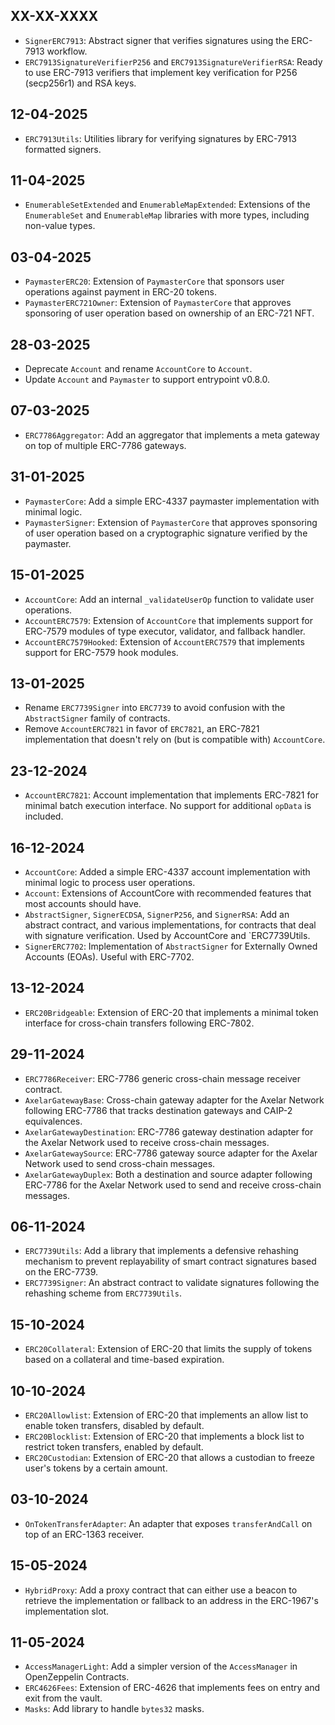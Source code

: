 ## XX-XX-XXXX

- `SignerERC7913`: Abstract signer that verifies signatures using the ERC-7913 workflow.
- `ERC7913SignatureVerifierP256` and `ERC7913SignatureVerifierRSA`: Ready to use ERC-7913 verifiers that implement key verification for P256 (secp256r1) and RSA keys.

## 12-04-2025

- `ERC7913Utils`: Utilities library for verifying signatures by ERC-7913 formatted signers.

## 11-04-2025

- `EnumerableSetExtended` and `EnumerableMapExtended`: Extensions of the `EnumerableSet` and `EnumerableMap` libraries with more types, including non-value types.

## 03-04-2025

- `PaymasterERC20`: Extension of `PaymasterCore` that sponsors user operations against payment in ERC-20 tokens.
- `PaymasterERC721Owner`: Extension of `PaymasterCore` that approves sponsoring of user operation based on ownership of an ERC-721 NFT.

## 28-03-2025

- Deprecate `Account` and rename `AccountCore` to `Account`.
- Update `Account` and `Paymaster` to support entrypoint v0.8.0.

## 07-03-2025

- `ERC7786Aggregator`: Add an aggregator that implements a meta gateway on top of multiple ERC-7786 gateways.

## 31-01-2025

- `PaymasterCore`: Add a simple ERC-4337 paymaster implementation with minimal logic.
- `PaymasterSigner`: Extension of `PaymasterCore` that approves sponsoring of user operation based on a cryptographic signature verified by the paymaster.

## 15-01-2025

- `AccountCore`: Add an internal `_validateUserOp` function to validate user operations.
- `AccountERC7579`: Extension of `AccountCore` that implements support for ERC-7579 modules of type executor, validator, and fallback handler.
- `AccountERC7579Hooked`: Extension of `AccountERC7579` that implements support for ERC-7579 hook modules.

## 13-01-2025

- Rename `ERC7739Signer` into `ERC7739` to avoid confusion with the `AbstractSigner` family of contracts.
- Remove `AccountERC7821` in favor of `ERC7821`, an ERC-7821 implementation that doesn't rely on (but is compatible with) `AccountCore`.

## 23-12-2024

- `AccountERC7821`: Account implementation that implements ERC-7821 for minimal batch execution interface. No support for additional `opData` is included.

## 16-12-2024

- `AccountCore`: Added a simple ERC-4337 account implementation with minimal logic to process user operations.
- `Account`: Extensions of AccountCore with recommended features that most accounts should have.
- `AbstractSigner`, `SignerECDSA`, `SignerP256`, and `SignerRSA`: Add an abstract contract, and various implementations, for contracts that deal with signature verification. Used by AccountCore and `ERC7739Utils.
- `SignerERC7702`: Implementation of `AbstractSigner` for Externally Owned Accounts (EOAs). Useful with ERC-7702.

## 13-12-2024

- `ERC20Bridgeable`: Extension of ERC-20 that implements a minimal token interface for cross-chain transfers following ERC-7802.

## 29-11-2024

- `ERC7786Receiver`: ERC-7786 generic cross-chain message receiver contract.
- `AxelarGatewayBase`: Cross-chain gateway adapter for the Axelar Network following ERC-7786 that tracks destination gateways and CAIP-2 equivalences.
- `AxelarGatewayDestination`: ERC-7786 gateway destination adapter for the Axelar Network used to receive cross-chain messages.
- `AxelarGatewaySource`: ERC-7786 gateway source adapter for the Axelar Network used to send cross-chain messages.
- `AxelarGatewayDuplex`: Both a destination and source adapter following ERC-7786 for the Axelar Network used to send and receive cross-chain messages.

## 06-11-2024

- `ERC7739Utils`: Add a library that implements a defensive rehashing mechanism to prevent replayability of smart contract signatures based on the ERC-7739.
- `ERC7739Signer`: An abstract contract to validate signatures following the rehashing scheme from `ERC7739Utils`.

## 15-10-2024

- `ERC20Collateral`: Extension of ERC-20 that limits the supply of tokens based on a collateral and time-based expiration.

## 10-10-2024

- `ERC20Allowlist`: Extension of ERC-20 that implements an allow list to enable token transfers, disabled by default.
- `ERC20Blocklist`: Extension of ERC-20 that implements a block list to restrict token transfers, enabled by default.
- `ERC20Custodian`: Extension of ERC-20 that allows a custodian to freeze user's tokens by a certain amount.

## 03-10-2024

- `OnTokenTransferAdapter`: An adapter that exposes `transferAndCall` on top of an ERC-1363 receiver.

## 15-05-2024

- `HybridProxy`: Add a proxy contract that can either use a beacon to retrieve the implementation or fallback to an address in the ERC-1967's implementation slot.

## 11-05-2024

- `AccessManagerLight`: Add a simpler version of the `AccessManager` in OpenZeppelin Contracts.
- `ERC4626Fees`: Extension of ERC-4626 that implements fees on entry and exit from the vault.
- `Masks`: Add library to handle `bytes32` masks.
